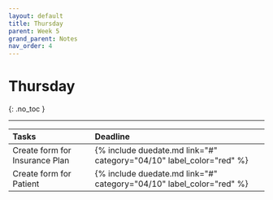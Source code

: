 ```yaml
---
layout: default
title: Thursday
parent: Week 5
grand_parent: Notes
nav_order: 4
---
```


# Thursday
{: .no_toc }

---

| Tasks                               | Deadline                                                               |
|:------------------------------------|:-----------------------------------------------------------------------|
| Create form for Insurance Plan | {% include duedate.md link="#" category="04/10" label_color="red" %} |
| Create form for Patient | {% include duedate.md link="#" category="04/10" label_color="red" %} |